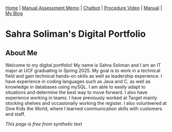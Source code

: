 [Home](index.md) | [Manual Assessment Memo](manual_assessment_memo.md) | [Chatbot](chatbot.md) | [Procedure Video](procedure_video.md) | [Manual](manual.md) | [My Blog](reflective_blogs.md) 

# Sahra Soliman's Digital Portfolio 

## About Me 
Welcome to my digital portfolio! My name is Sahra Soliman and I am an IT major at UCF graduating in Spring 2025. My goal is to work in a technical field and gain technical hands-on skills as well as leadership experience. I have experience in coding languages such as Java and C, as well as knowledge in databases using mySQL. I am able to easily adapt to situations and determine the best way to move forward. I also have experience working in teams.
I have previously worked at Target mainly stocking shelves and occasionally working the register. I also volunteered at Give Kids the World, where I learned communication skills with customers and staff.

*This page is free from synthetic text*
